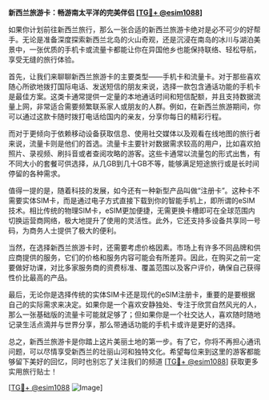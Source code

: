 **新西兰旅游卡：畅游南太平洋的完美伴侣 [[TG💪+ @esim1088](https://t.me/s/esim1088)]**

如果你计划前往新西兰旅行，那么一张合适的新西兰旅游卡绝对是必不可少的好帮手。无论是准备深度探索新西兰北岛的火山奇观，还是沉浸在南岛的冰川与湖泊美景中，一张优质的手机卡或流量卡都能让你在异国他乡也能保持联络、轻松导航，享受无缝的旅行体验。

首先，让我们来聊聊新西兰旅游卡的主要类型——手机卡和流量卡。对于那些喜欢随心所欲地拨打国际电话、发送短信的朋友来说，选择一款包含通话功能的手机卡是最佳方案。这类卡通常提供一定量的本地通话时间和短信配额，并且支持数据流量上网，非常适合需要频繁联系家人或朋友的人群。例如，在新西兰旅游期间，你可以通过这款卡随时拨打电话给国内的亲友，分享你每日的精彩行程。

而对于更倾向于依赖移动设备获取信息、使用社交媒体以及观看在线地图的旅行者来说，流量卡则是他们的首选。流量卡主要针对数据需求较高的用户，比如喜欢拍照片、录视频、刷抖音或者查阅攻略的游客。这些卡通常以流量包的形式出售，有不同大小的套餐可供选择，从几GB到几十GB不等，能够满足短途旅行或是长时间停留的各种需求。

值得一提的是，随着科技的发展，如今还有一种新型产品叫做“注册卡”。这种卡不需要实体SIM卡，而是通过电子方式直接下载到你的智能手机上，即所谓的eSIM技术。相比传统的物理SIM卡，eSIM更加便捷，无需更换卡槽即可在全球范围内切换运营商网络，极大地提升了使用的灵活性。此外，它还支持多设备共享同一号码，为商务人士提供了极大的便利。

当然，在选择新西兰旅游卡时，还需要考虑价格因素。市场上有许多不同品牌和供应商提供的服务，它们的价格和服务内容可能会有所差异。因此，在购买之前一定要做好功课，对比多家服务商的资费标准、覆盖范围以及客户评价，确保自己获得性价比最高的产品。

最后，无论你是选择传统的实体SIM卡还是现代的eSIM注册卡，重要的是要根据自己的实际需求来决定。如果你是一个喜欢安静独处、专注于欣赏自然风光的人，那么一张基础版的流量卡可能就足够了；但如果你是一个社交达人，喜欢随时随地记录生活点滴并与世界分享，那么带通话功能的手机卡或许是更好的选择。

总之，新西兰旅游卡是你踏上这片美丽土地的第一步。有了它，你将不再担心通讯问题，可以尽情享受新西兰的壮丽山河和独特文化。希望每位来到这里的游客都能够留下美好的回忆，同时也别忘了关注我们的频道 [[TG💪+ @esim1088](https://t.me/s/esim1088)] 获取更多实用旅行贴士！

[[TG💪+ @esim1088](https://t.me/s/esim1088) ![Image](https://i.postimg.cc/4NQfJmqS/Snipaste-2025-05-13-00-14-12.png)]